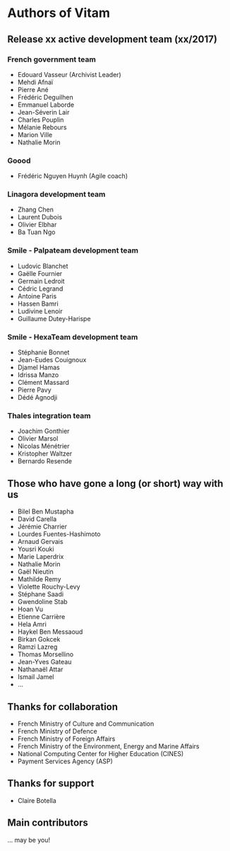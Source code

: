 # Authors of Vitam

## Release xx active development team (xx/2017)

### French government team

* Edouard Vasseur (Archivist Leader)
* Mehdi Afnaï
* Pierre Ané
* Frédéric Deguilhen
* Emmanuel Laborde
* Jean-Séverin Lair
* Charles Pouplin
* Mélanie Rebours
* Marion Ville
* Nathalie Morin

### Goood

* Frédéric Nguyen Huynh (Agile coach)

### Linagora development team

* Zhang Chen
* Laurent Dubois
* Olivier Elbhar
* Ba Tuan Ngo

### Smile - Palpateam development team

* Ludovic Blanchet
* Gaëlle Fournier
* Germain Ledroit
* Cédric Legrand
* Antoine Paris
* Hassen Bamri
* Ludivine Lenoir
* Guillaume Dutey-Harispe

### Smile - HexaTeam development team

* Stéphanie Bonnet
* Jean-Eudes Couignoux
* Djamel Hamas
* Idrissa Manzo
* Clément Massard
* Pierre Pavy
* Dédé Agnodji

### Thales integration team

* Joachim Gonthier
* Olivier Marsol
* Nicolas Ménétrier
* Kristopher Waltzer
* Bernardo Resende

## Those who have gone a long (or short) way with us

* Bilel Ben Mustapha
* David Carella
* Jérémie Charrier
* Lourdes Fuentes-Hashimoto
* Arnaud Gervais
* Yousri Kouki
* Marie Laperdrix
* Nathalie Morin
* Gaël Nieutin
* Mathilde Remy
* Violette Rouchy-Levy
* Stéphane Saadi
* Gwendoline Stab
* Hoan Vu
* Etienne Carrière
* Hela Amri
* Haykel Ben Messaoud
* Birkan Gokcek
* Ramzi Lazreg
* Thomas Morsellino
* Jean-Yves Gateau
* Nathanaël Attar
* Ismail Jamel
* ...

## Thanks for collaboration

* French Ministry of Culture and Communication
* French Ministry of Defence
* French Ministry of Foreign Affairs
* French Ministry of the Environment, Energy and Marine Affairs
* National Computing Center for Higher Education (CINES)
* Payment Services Agency (ASP)

## Thanks for support

* Claire Botella

## Main contributors

... may be you!